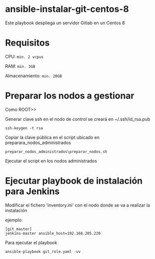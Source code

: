 # ansible-instalar-git-centos-8
Este playbook despliega un servidor Gitlab en un Centos 8

# Requisitos

CPU:
`min. 2 vcpus `

RAM:
`min. 3GB ` 

Almacenamiento:
`min. 20GB`

# Preparar los nodos a gestionar

Como ROOT>>

Generar clave ssh en el nodo de control se creará en ~/.ssh/id_rsa.pub

`ssh-keygen -t rsa`

Copiar la clave pública en el script ubicado en preparara_nodos_administrados

`preparar_nodos_administrados\preparar_nodos.sh`

Ejecutar el script en los nodos administrados

# Ejecutar playbook de instalación para Jenkins

Modificar el fichero 'inventory.ini' con el nodo donde se va a realizar la instalación

ejemplo:

```
[git_master]
jenkins-master ansible_host=192.168.205.220

```
Para ejecutar el playbook

`ansible-playbook git_role.yaml -vv`